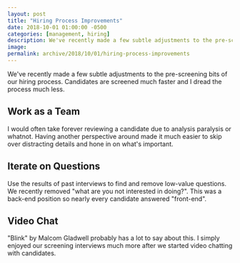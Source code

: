 ```yaml
---
layout: post
title: "Hiring Process Improvements"
date: 2018-10-01 01:00:00 -0500
categories: [management, hiring]
description: We've recently made a few subtle adjustments to the pre-screening bits of our hiring process. Candidates are screened much faster and I dread the process much less.
image: 
permalink: archive/2018/10/01/hiring-process-improvements
---
```


We've recently made a few subtle adjustments to the pre-screening bits of our hiring process. Candidates are screened much faster and I dread the process much less. 

## Work as a Team
I would often take forever reviewing a candidate due to analysis paralysis or whatnot. Having another perspective around made it much easier to skip over distracting details and hone in on what's important.

## Iterate on Questions
Use the results of past interviews to find and remove low-value questions. We recently removed "what are you not interested in doing?". This was a back-end position so nearly every candidate answered "front-end".

## Video Chat
"Blink" by Malcom Gladwell probably has a lot to say about this. I simply enjoyed our screening interviews much more after we started video chatting with candidates.